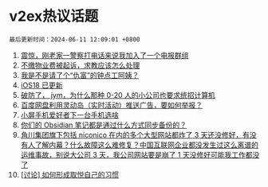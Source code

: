 # v2ex热议话题

`最后更新时间：2024-06-11 12:09:01 +0800`

1. [震惊，刚老家一警察打电话来说我加入了一个电报群组](https://www.v2ex.com/t/1048428)
1. [不缴物业费被起诉，求教应该怎么处理](https://www.v2ex.com/t/1048382)
1. [我是不是请了个“仇富”的钟点工阿姨？](https://www.v2ex.com/t/1048293)
1. [iOS18 已更新](https://www.v2ex.com/t/1048392)
1. [破防了， jym，为什么那种 0-20 人的小公司也要求统招计算机](https://www.v2ex.com/t/1048292)
1. [百度网盘利用灵动岛（实时活动）推送广告，要如何举报？](https://www.v2ex.com/t/1048247)
1. [小屏手机爱好者下一台手机选啥](https://www.v2ex.com/t/1048275)
1. [你们的 Obsidian 笔记都是通过什么方式同步备份的？](https://www.v2ex.com/t/1048271)
1. [角川集团旗下包括 niconico 在内的多个大型网站都炸了 3 天还没修好，有没有人了解内幕？什么故障这么难修复？中国互联网企业都没发生过这么离谱的运维事故，别说大公司 3 天，我公司网站要是崩了 1 天没修好可能我工作都没了](https://www.v2ex.com/t/1048368)
1. [[讨论] 如何形成取悦自己的习惯](https://www.v2ex.com/t/1048269)

